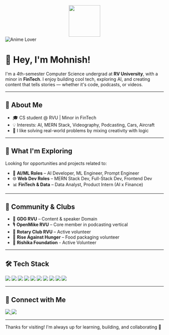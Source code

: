 <div align="center">
  <a href="https://gssoc.girlscript.tech/leaderboard">
    <img src="https://raw.githubusercontent.com/GSSoC24/Postman-Challenge/main/docs/assets/Postman%20White.png" width="100px" height="100px" />
  </a>
</div>
   <img 
    src="https://img.shields.io/badge/Anime%20Lover-%E2%9D%A4-E91E63?style=flat-square" 
    alt="Anime Lover" />
</p>

# 👋 Hey, I'm Mohnish!

I'm a 4th-semester Computer Science undergrad at **RV University**, with a minor in **FinTech**. I enjoy building cool tech, exploring AI, and creating content that tells stories — whether it's code, podcasts, or videos.

---

## 🧠 About Me

- 🎓 CS student @ RVU | Minor in FinTech  
- 💡 Interests: AI, MERN Stack, Videography, Podcasting, Cars, Aircraft  
- 🧩 I like solving real-world problems by mixing creativity with logic  

---

## 💼 What I'm Exploring

Looking for opportunities and projects related to:

- 🧠 **AI/ML Roles** – AI Developer, ML Engineer, Prompt Engineer  
- 🌐 **Web Dev Roles** – MERN Stack Dev, Full-Stack Dev, Frontend Dev  
- 📊 **FinTech & Data** – Data Analyst, Product Intern (AI x Finance)

---

## 🌱 Community & Clubs

- 📢 **GDG RVU** – Content & speaker Domain  
- 🎙️ **OpenMike RVU** – Core member in podcasting vertical  
- 🤝 **Rotary Club RVU** – Active volunteer  
- 🍱 **Rise Against Hunger** – Food packaging volunteer
- 🍱 **Rishika Foundation** - Active Volunteer

---

## 🛠️ Tech Stack

<p align="left">
  <img src="https://img.shields.io/badge/JavaScript-F7DF1E?logo=javascript&logoColor=000" />
  <img src="https://img.shields.io/badge/Python-3776AB?logo=python&logoColor=fff" />
  <img src="https://img.shields.io/badge/Solidity-363636?logo=solidity&logoColor=white" />
  <img src="https://img.shields.io/badge/React-20232A?logo=react&logoColor=61DAFB" />
  <img src="https://img.shields.io/badge/Node.js-339933?logo=nodedotjs&logoColor=fff" />
  <img src="https://img.shields.io/badge/Express.js-000000?logo=express&logoColor=fff" />
  <img src="https://img.shields.io/badge/MongoDB-47A248?logo=mongodb&logoColor=fff" />
  <img src="https://img.shields.io/badge/TensorFlow-FF6F00?logo=tensorflow&logoColor=fff" />
  <img src="https://img.shields.io/badge/Git-F05032?logo=git&logoColor=fff" />
  <img src="https://img.shields.io/badge/Postman-FF6C37?logo=postman&logoColor=fff" />
</p>

---

## 🔗 Connect with Me

<p align="left">
  <a href="https://www.linkedin.com/in/mohnish-gunashekar-naidu-10ba3a231/" target="_blank">
    <img src="https://img.shields.io/badge/LinkedIn-0A66C2?style=flat&logo=linkedin&logoColor=white" />
  </a>
  <a href="https://github.com/Mohnish-140605" target="_blank">
    <img src="https://img.shields.io/badge/GitHub-181717?style=flat&logo=github&logoColor=white" />
  </a>
</p>

---

Thanks for visiting! I'm always up for learning, building, and collaborating 🙂  
